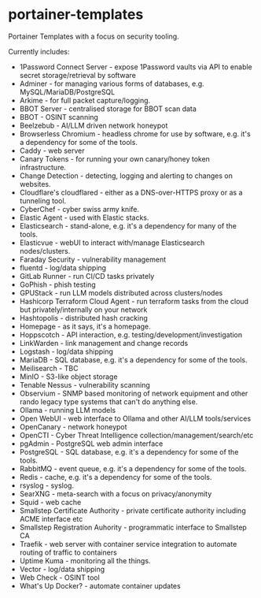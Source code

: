 # portainer-templates

Portainer Templates with a focus on security tooling.

Currently includes:
* 1Password Connect Server - expose 1Password vaults via API to enable secret storage/retrieval by software
* Adminer - for managing various forms of databases, e.g. MySQL/MariaDB/PostgreSQL
* Arkime - for full packet capture/logging.
* BBOT Server - centralised storage for BBOT scan data
* BBOT - OSINT scanning
* Beelzebub - AI/LLM driven network honeypot
* Browserless Chromium - headless chrome for use by software, e.g. it's a dependency for some of the tools.
* Caddy - web server
* Canary Tokens - for running your own canary/honey token infrastructure.
* Change Detection - detecting, logging and alerting to changes on websites.
* Cloudflare's cloudflared - either as a DNS-over-HTTPS proxy or as a tunneling tool.
* CyberChef - cyber swiss army knife.
* Elastic Agent - used with Elastic stacks.
* Elasticsearch - stand-alone, e.g. it's a dependency for many of the tools.
* Elasticvue - webUI to interact with/manage Elasticsearch nodes/clusters.
* Faraday Security - vulnerability management
* fluentd - log/data shipping
* GitLab Runner - run CI/CD tasks privately
* GoPhish - phish testing
* GPUStack - run LLM models distributed across clusters/nodes
* Hashicorp Terraform Cloud Agent - run terraform tasks from the cloud but privately/internally on your network
* Hashtopolis - distributed hash cracking
* Homepage - as it says, it's a homepage.
* Hoppscotch - API interaction, e.g. testing/development/investigation
* LinkWarden - link management and change records
* Logstash - log/data shipping
* MariaDB - SQL database, e.g. it's a dependency for some of the tools.
* Meilisearch - TBC
* MinIO - S3-like object storage
* Tenable Nessus - vulnerability scanning
* Observium - SNMP based monitoring of network equipment and other rando legacy type systems that can't do anything else.
* Ollama - running LLM models
* Open WebUI - web interface to Ollama and other AI/LLM tools/services
* OpenCanary - network honeypot
* OpenCTI - Cyber Threat Intelligence collection/management/search/etc
* pgAdmin - PostgreSQL web admin interface
* PostgreSQL - SQL database, e.g. it's a dependency for some of the tools.
* RabbitMQ - event queue, e.g. it's a dependency for some of the tools.
* Redis - cache, e.g. it's a dependency for some of the tools.
* rsyslog - syslog.
* SearXNG - meta-search with a focus on privacy/anonymity
* Squid - web cache
* Smallstep Certificate Authority - private certificate authority including ACME interface etc
* Smallstep Registration Auhority - programmatic interface to Smallstep CA
* Traefik - web server with container service integration to automate routing of traffic to containers
* Uptime Kuma - monitoring all the things.
* Vector - log/data shipping
* Web Check - OSINT tool
* What's Up Docker? - automate container updates
